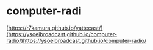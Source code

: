 # computer-radi

[https://r7kamura.github.io/yattecast/](https://ysoeibroadcast.github.io/computer-radio/)https://ysoeibroadcast.github.io/computer-radio/
